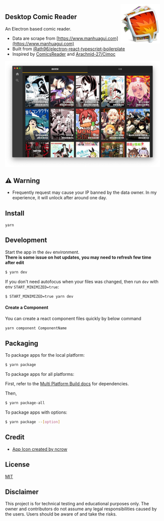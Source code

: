 <img src="./resources/icons/128x128.png" align="right">

## Desktop Comic Reader

An Electron based comic reader.

- Data are scrape from [https://www.manhuagui.com](https://www.manhuagui.com)
- Built from [iRath96/electron-react-typescript-boilerplate](https://github.com/iRath96/electron-react-typescript-boilerplate)
- Inspired by [ComicsReader](https://github.com/ComicsReader/app) and [Arachnid-27/Cimoc](https://github.com/Arachnid-27/Cimoc)

<img src="internals/img/screenshot.png">

## :warning: Warning

- Frequently request may cause your IP banned by the data owner. In my experience, it will unlock after around one day.

## Install

```
yarn
```

## Development

Start the app in the `dev` environment. <br>
**There is some issue on hot updates, you may need to refresh few time after edit**

```bash
$ yarn dev
```

If you don't need autofocus when your files was changed, then run `dev` with env `START_MINIMIZED=true`:

```bash
$ START_MINIMIZED=true yarn dev
```

#### Create a Component

You can create a react component files quickly by below command

```bash
yarn component ComponentName
```

## Packaging

To package apps for the local platform:

```bash
$ yarn package
```

To package apps for all platforms:

First, refer to the [Multi Platform Build docs](https://www.electron.build/multi-platform-build) for dependencies.

Then,

```bash
$ yarn package-all
```

To package apps with options:

```bash
$ yarn package --[option]
```

## Credit

- [App Icon created by ncrow](https://www.deviantart.com/ncrow/art/ComicBunch-Icon-189969026)

## License

[MIT](./LICENSE)

## Disclaimer

This project is for technical testing and educational purposes only. The owner and contributors do not assume any legal responsibilities caused by the users. Users should be aware of and take the risks.
